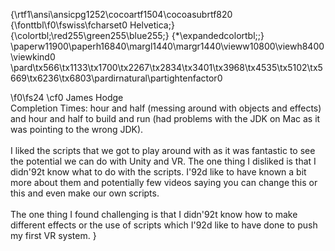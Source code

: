 {\rtf1\ansi\ansicpg1252\cocoartf1504\cocoasubrtf820
{\fonttbl\f0\fswiss\fcharset0 Helvetica;}
{\colortbl;\red255\green255\blue255;}
{\*\expandedcolortbl;;}
\paperw11900\paperh16840\margl1440\margr1440\vieww10800\viewh8400\viewkind0
\pard\tx566\tx1133\tx1700\tx2267\tx2834\tx3401\tx3968\tx4535\tx5102\tx5669\tx6236\tx6803\pardirnatural\partightenfactor0

\f0\fs24 \cf0 James Hodge\
Completion Times: hour and half (messing around with objects and effects) and hour and half to build and run (had problems with the JDK on Mac as it was pointing to the wrong JDK).\
\
I liked the scripts that we got to play around with as it was fantastic to see the potential we can do with Unity and VR. The one thing I disliked is that I didn\'92t know what to do with the scripts. I\'92d like to have known a bit more about them and potentially few videos saying you can change this or this and even make our own scripts.\
\
The one thing I found challenging is that I didn\'92t know how to make different effects or the use of scripts which I\'92d like to have done to push my first VR system.  }